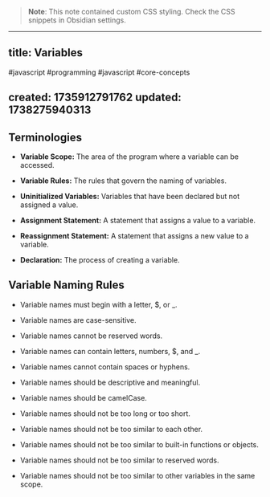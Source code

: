 
> **Note**: This note contained custom CSS styling. Check the CSS snippets in Obsidian settings.

---
title: Variables
---

#javascript #programming #javascript #core-concepts

created: 1735912791762
updated: 1738275940313
---


<!--#region styles-->

<!--#endregion-->

## Terminologies

-   <b>Variable Scope:</b> The area of the program where a variable can be accessed.

-   <b>Variable Rules:</b> The rules that govern the naming of variables.
-   <b>Uninitialized Variables:</b> Variables that have been declared but not assigned a value.
-   <b>Assignment Statement:</b> A statement that assigns a value to a variable.
-   <b>Reassignment Statement:</b> A statement that assigns a new value to a variable.
-   <b>Declaration:</b> The process of creating a variable.

## Variable Naming Rules

-   Variable names must begin with a letter, $, or \_.

-   Variable names are case-sensitive.
-   Variable names cannot be reserved words.
-   Variable names can contain letters, numbers, $, and \_.
-   Variable names cannot contain spaces or hyphens.
-   Variable names should be descriptive and meaningful.
-   Variable names should be camelCase.
-   Variable names should not be too long or too short.
-   Variable names should not be too similar to each other.
-   Variable names should not be too similar to built-in functions or objects.
-   Variable names should not be too similar to reserved words.
-   Variable names should not be too similar to other variables in the same scope.